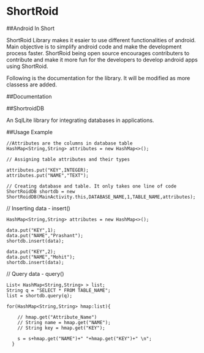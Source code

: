 # ShortRoid
##Android In Short

ShortRoid Library makes it esaier to use different functionalities of android. Main objective is to simplify android code and make the development process faster.
ShortRoid being open source encourages contributers to contribute and make it more fun for the developers to develop android apps using ShortRoid.

Following is the documentation for the library. It will be modified as more classess are added.

##Documentation

##ShortroidDB

An SqlLite library for integrating databases in applications.

##Usage Example
```
//Attributes are the columns in database table
HashMap<String,String> attributes = new HashMap<>();

// Assigning table attributes and their types

attributes.put("KEY",INTEGER);
attributes.put("NAME","TEXT");

// Creating database and table. It only takes one line of code
ShortRoidDB shortdb = new ShortRoidDB(MainActivity.this,DATABASE_NAME,1,TABLE_NAME,attributes);

```

// Inserting data - insert()
```
HashMap<String,String> attributes = new HashMap<>();

data.put("KEY",1);
data.put("NAME","Prashant");
shortdb.insert(data);

data.put("KEY",2);
data.put("NAME","Mohit");
shortdb.insert(data);
```
// Query data - query()
```
List< HashMap<String,String> > list;
String q = "SELECT * FROM TABLE_NAME";
list = shortdb.query(q);

for(HashMap<String,String> hmap:list){

    // hmap.get("Attribute_Name")
    // String name = hmap.get("NAME");
    // String key = hmap.get("KEY");

    s = s+hmap.get("NAME")+" "+hmap.get("KEY")+" \n";
  }
  ```
  




